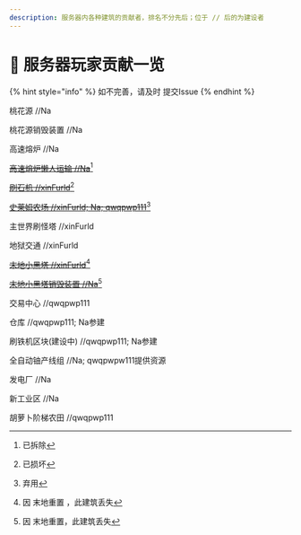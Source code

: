 ```yaml
---
description: 服务器内各种建筑的贡献者，排名不分先后；位于 // 后的为建设者
---
```


# 🚧 服务器玩家贡献一览

{% hint style="info" %}
如不完善，请及时 提交Issue
{% endhint %}

桃花源 //Na

桃花源销毁装置 //Na

高速熔炉 //Na

[~~高速熔炉懒人运输 //Na~~](#user-content-fn-1)[^1]

[~~刷石机 //xinFurld~~](#user-content-fn-2)[^2]

[~~史莱姆农场 //xinFurld; Na; qwqpwp111~~](#user-content-fn-3)[^3]

主世界刷怪塔 //xinFurld

地狱交通 //xinFurld

[~~末地小黑塔 //xinFurld~~](#user-content-fn-4)[^4]

[~~末地小黑塔销毁装置 //Na~~](#user-content-fn-5)[^5]

交易中心 //qwqpwp111

仓库 //qwqpwp111; Na参建

刷铁机区块(建设中) //qwqpwp111; Na参建

全自动铀产线组 //Na; qwqpwpw111提供资源

发电厂 //Na

新工业区 //Na

胡萝卜阶梯农田 //qwqpwp111

[^1]: 已拆除

[^2]: 已损坏

[^3]: 弃用

[^4]: 因 末地重置 ，此建筑丢失

[^5]: 因 末地重置，此建筑丢失
